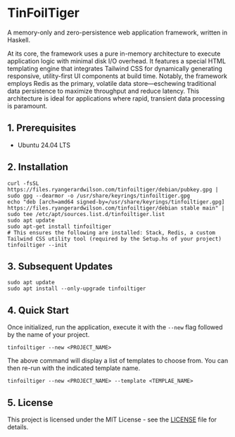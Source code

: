 # TinFoilTiger

A memory-only and zero-persistence web application framework, written in Haskell.

At its core, the framework uses a pure in-memory architecture to execute application logic with minimal disk I/O overhead. It features a special HTML templating engine that integrates Tailwind CSS for dynamically generating responsive, utility-first UI components at build time. Notably, the framework employs Redis as the primary, volatile data store—eschewing traditional data persistence to maximize throughput and reduce latency. This architecture is ideal for applications where rapid, transient data processing is paramount.

## 1. Prerequisites

- Ubuntu 24.04 LTS

## 2. Installation

    curl -fsSL https://files.ryangerardwilson.com/tinfoiltiger/debian/pubkey.gpg | sudo gpg --dearmor -o /usr/share/keyrings/tinfoiltiger.gpg
    echo "deb [arch=amd64 signed-by=/usr/share/keyrings/tinfoiltiger.gpg] https://files.ryangerardwilson.com/tinfoiltiger/debian stable main" | sudo tee /etc/apt/sources.list.d/tinfoiltiger.list
    sudo apt update
    sudo apt-get install tinfoiltiger
    # This ensures the following are installed: Stack, Redis, a custom Tailwind CSS utility tool (required by the Setup.hs of your project)
    tinfoiltiger --init

## 3. Subsequent Updates

    sudo apt update
    sudo apt install --only-upgrade tinfoiltiger

## 4. Quick Start

Once initialized, run the application, execute it with the `--new` flag followed by the name of your project.

    tinfoiltiger --new <PROJECT_NAME>

The above command will display a list of templates to choose from. You can then re-run with the indicated template name.

    tinfoiltiger --new <PROJECT_NAME> --template <TEMPLAE_NAME>

## 5. License

This project is licensed under the MIT License - see the [LICENSE](LICENSE) file for details.



